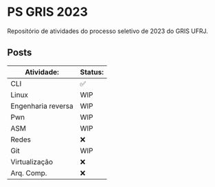 # **PS GRIS 2023**

Repositório de atividades do processo seletivo de 2023 do GRIS UFRJ.

## Posts

| **Atividade:**     | **Status:** |
| ------------------ | ----------- |
| CLI                | ✅          |
| Linux              | WIP         |
| Engenharia reversa | WIP         |
| Pwn                | WIP         |
| ASM                | WIP         |
| Redes              | ❌          |
| Git                | WIP         |
| Virtualização      | ❌          |
| Arq. Comp.         | ❌          |
